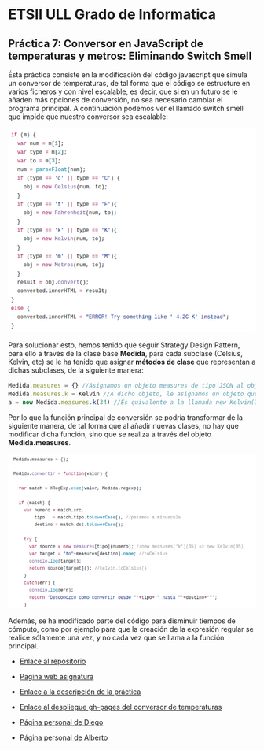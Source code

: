 # ETSII ULL Grado de Informatica

## Práctica 7: Conversor en JavaScript de temperaturas y metros: Eliminando Switch Smell

Ésta práctica consiste en la modificación del código javascript que simula un conversor de temperaturas, de tal forma que el código se estructure en varios ficheros y con nivel escalable, es decir, que si en un futuro se le añaden más opciones de conversión, no sea necesario cambiar el programa principal. A continuación podemos ver el llamado switch smell que impide que nuestro conversor sea escalable:

<img src="images/1.png">

Para solucionar esto, hemos tenido que seguir Strategy Design Pattern, para ello a través de la clase base **Medida**, para cada subclase (Celsius, Kelvin, etc) se le ha tenido que asignar **métodos de clase** que representan a dichas subclases, de la siguiente manera:

```javascript
Medida.measures = {} //Asignamos un objeto measures de tipo JSON al objeto Medida
Medida.measures.k = Kelvin //A dicho objeto, le asignamos un objeto que representa a la clase Kelvin anteriormente creada
a = new Medida.measures.k(34) //Es quivalente a la llamada new Kelvin(34)
```

Por lo que la función principal de conversión se podría transformar de la siguiente manera, de tal forma que al añadir nuevas clases, no hay que modificar dicha función, sino que se realiza a través del objeto **Medida.measures**.

<img src="images/2.png">

Además, se ha modificado parte del código para disminuir tiempos de cómputo, como por ejemplo para que la creación de la expresión regular se realice sólamente una vez, y no cada vez que se llama a la función principal.


* [Enlace al repositorio](https://github.com/ULL-ESIT-DSI-1617/eliminando-switch-smell-alberto-diego-35l1-1)
* [Pagina web asignatura](https://campusvirtual.ull.es/1617/course/view.php?id=1136)
* [Enlace a la descripción de la práctica](https://casianorodriguezleon.gitbooks.io/ull-esit-1617/content/practicas/practicanoswitchsmell.html)
* [Enlace al despliegue gh-pages del conversor de temperaturas](https://ull-esit-dsi-1617.github.io/eliminando-switch-smell-alberto-diego-35l1-1/)

* [Página personal de Diego](https://alu0100761252.github.io)
* [Página personal de Alberto](https://alu0100825510.github.io)
